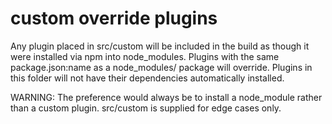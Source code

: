 # custom override plugins

Any plugin placed in src/custom will be included in the build as though it were installed via npm into node_modules.
Plugins with the same package.json:name as a node_modules/ package will override.
Plugins in this folder will not have their dependencies automatically installed.

WARNING: The preference would always be to install a node_module rather than a custom plugin. src/custom is supplied for edge cases only.
